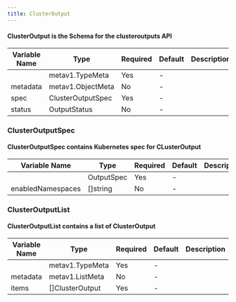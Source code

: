 ```yaml
---
title: ClusterOutput
---
```


#### ClusterOutput is the Schema for the clusteroutputs API

| Variable Name | Type | Required | Default | Description |
|---|---|---|---|---|
|  | metav1.TypeMeta | Yes | - |  |
| metadata | metav1.ObjectMeta | No | - |  |
| spec | ClusterOutputSpec | Yes | - |  |
| status | OutputStatus | No | - |  |
### ClusterOutputSpec
#### ClusterOutputSpec contains Kubernetes spec for CLusterOutput

| Variable Name | Type | Required | Default | Description |
|---|---|---|---|---|
|  | OutputSpec | Yes | - |  |
| enabledNamespaces | []string | No | - |  |
### ClusterOutputList
#### ClusterOutputList contains a list of ClusterOutput

| Variable Name | Type | Required | Default | Description |
|---|---|---|---|---|
|  | metav1.TypeMeta | Yes | - |  |
| metadata | metav1.ListMeta | No | - |  |
| items | []ClusterOutput | Yes | - |  |
